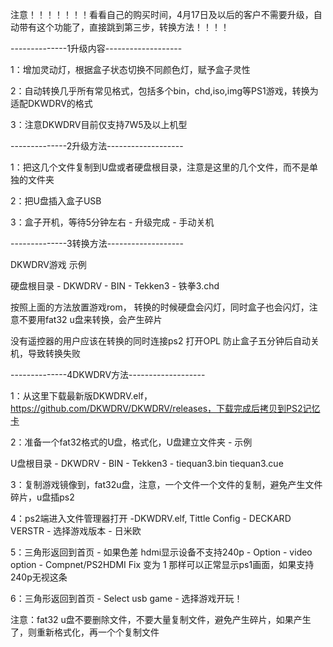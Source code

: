 注意！！！！！！！看看自己的购买时间，4月17日及以后的客户不需要升级，自动带有这个功能了，直接跳到第三步，转换方法！！！！

--------------1升级内容-------------------

1：增加灵动灯，根据盒子状态切换不同颜色灯，赋予盒子灵性

2：自动转换几乎所有常见格式，包括多个bin，chd,iso,img等PS1游戏，转换为适配DKWDRV的格式

3：注意DKWDRV目前仅支持7W5及以上机型


--------------2升级方法-------------------

 1：把这几个文件复制到U盘或者硬盘根目录，注意是这里的几个文件，而不是单独的文件夹

2：把U盘插入盒子USB

3：盒子开机，等待5分钟左右  -  升级完成 - 手动关机   


--------------3转换方法-------------------

DKWDRV游戏 示例

硬盘根目录 - DKWDRV - BIN - Tekken3 - 铁拳3.chd


按照上面的方法放置游戏rom， 转换的时候硬盘会闪灯，同时盒子也会闪灯，注意不要用fat32 u盘来转换，会产生碎片 

没有遥控器的用户应该在转换的同时连接ps2 打开OPL 防止盒子五分钟后自动关机，导致转换失败


--------------4DKWDRV方法-------------------

1：从这里下载最新版DKWDRV.elf，https://github.com/DKWDRV/DKWDRV/releases，下载完成后拷贝到PS2记忆卡

2：准备一个fat32格式的U盘，格式化，U盘建立文件夹 - 示例 

U盘根目录 - DKWDRV - BIN - Tekken3 - tiequan3.bin tiequan3.cue

3：复制游戏镜像到，fat32u盘，注意，一个文件一个文件的复制，避免产生文件碎片，u盘插ps2

4：ps2端进入文件管理器打开 -DKWDRV.elf, Tittle Config - DECKARD VERSTR - 选择游戏版本 - 日米欧 

5：三角形返回到首页 - 如果色差 hdmi显示设备不支持240p - Option - video option - Compnet/PS2HDMI Fix 变为 1 那样可以正常显示ps1画面，如果支持240p无视这条

6：三角形返回到首页 - Select usb game - 选择游戏开玩！

注意：fat32 u盘不要删除文件，不要大量复制文件，避免产生碎片，如果产生了，则重新格式化，再一个个复制文件
